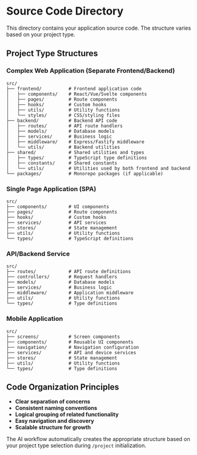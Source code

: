 # Source Code Directory

This directory contains your application source code. The structure varies based on your project type.

## Project Type Structures

### Complex Web Application (Separate Frontend/Backend)
```
src/
├── frontend/          # Frontend application code
│   ├── components/    # React/Vue/Svelte components
│   ├── pages/         # Route components
│   ├── hooks/         # Custom hooks
│   ├── utils/         # Utility functions
│   └── styles/        # CSS/styling files
├── backend/           # Backend API code
│   ├── routes/        # API route handlers
│   ├── models/        # Database models
│   ├── services/      # Business logic
│   ├── middleware/    # Express/Fastify middleware
│   └── utils/         # Backend utilities
├── shared/            # Shared utilities and types
│   ├── types/         # TypeScript type definitions
│   ├── constants/     # Shared constants
│   └── utils/         # Utilities used by both frontend and backend
└── packages/          # Monorepo packages (if applicable)
```

### Single Page Application (SPA)
```
src/
├── components/        # UI components
├── pages/             # Route components
├── hooks/             # Custom hooks
├── services/          # API services
├── stores/            # State management
├── utils/             # Utility functions
└── types/             # TypeScript definitions
```

### API/Backend Service
```
src/
├── routes/            # API route definitions
├── controllers/       # Request handlers
├── models/            # Database models
├── services/          # Business logic
├── middleware/        # Application middleware
├── utils/             # Utility functions
└── types/             # Type definitions
```

### Mobile Application
```
src/
├── screens/           # Screen components
├── components/        # Reusable UI components
├── navigation/        # Navigation configuration
├── services/          # API and device services
├── stores/            # State management
├── utils/             # Utility functions
└── types/             # Type definitions
```

## Code Organization Principles

- **Clear separation of concerns**
- **Consistent naming conventions**
- **Logical grouping of related functionality**
- **Easy navigation and discovery**
- **Scalable structure for growth**

The AI workflow automatically creates the appropriate structure based on your project type selection during `/project` initialization.